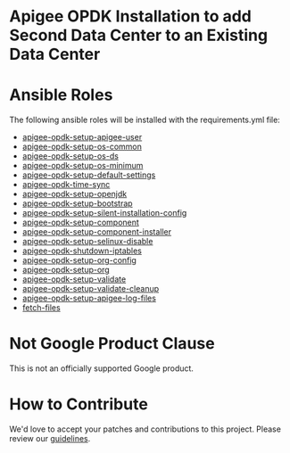 Apigee OPDK Installation to add Second Data Center to an Existing Data Center
=============================================================================

# Ansible Roles

The following ansible roles will be installed with the requirements.yml file:

* [apigee-opdk-setup-apigee-user](https://github.com/carlosfrias/apigee-opdk-setup-apigee-user)
* [apigee-opdk-setup-os-common](https://github.com/carlosfrias/apigee-opdk-setup-os-common)
* [apigee-opdk-setup-os-ds](https://github.com/carlosfrias/apigee-opdk-setup-os-ds)
* [apigee-opdk-setup-os-minimum](https://github.com/carlosfrias/apigee-opdk-setup-os-minimum)
* [apigee-opdk-setup-default-settings](https://github.com/carlosfrias/apigee-opdk-setup-default-settings)
* [apigee-opdk-time-sync](https://github.com/carlosfrias/apigee-opdk-time-sync)
* [apigee-opdk-setup-openjdk](https://github.com/carlosfrias/apigee-opdk-setup-openjdk)
* [apigee-opdk-setup-bootstrap](https://github.com/carlosfrias/apigee-opdk-setup-bootstrap)
* [apigee-opdk-setup-silent-installation-config](https://github.com/carlosfrias/apigee-opdk-setup-silent-installation-config)
* [apigee-opdk-setup-component](https://github.com/carlosfrias/apigee-opdk-setup-component)
* [apigee-opdk-setup-component-installer](https://github.com/carlosfrias/apigee-opdk-setup-component-installer)
* [apigee-opdk-setup-selinux-disable](https://github.com/carlosfrias/apigee-opdk-setup-selinux-disable)
* [apigee-opdk-shutdown-iptables](https://github.com/carlosfrias/apigee-opdk-shutdown-iptables)
* [apigee-opdk-setup-org-config](https://github.com/carlosfrias/apigee-opdk-setup-org-config)
* [apigee-opdk-setup-org](https://github.com/carlosfrias/apigee-opdk-setup-org)
* [apigee-opdk-setup-validate](https://github.com/carlosfrias/apigee-opdk-setup-validate)
* [apigee-opdk-setup-validate-cleanup](https://github.com/carlosfrias/apigee-opdk-setup-validate-cleanup)
* [apigee-opdk-setup-apigee-log-files](https://github.com/carlosfrias/apigee-opdk-setup-apigee-log-files)
* [fetch-files](https://github.com/carlosfrias/apigee-fetch-files)

<!-- BEGIN Google Required Disclaimer -->

# Not Google Product Clause

This is not an officially supported Google product.
<!-- END Google Required Disclaimer -->
<!-- BEGIN Google How To Contribute -->
# How to Contribute

We'd love to accept your patches and contributions to this project. Please review our [guidelines](CONTRIBUTION.md).
<!-- END Google How To Contribute -->
